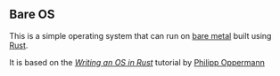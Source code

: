 ## Bare OS
This is a simple operating system that can run on [bare metal](https://www.suse.com/suse-defines/definition/bare-metal/) built using [Rust](https://www.rust-lang.org/).

It is based on the _[ Writing an OS in Rust](https://os.phil-opp.com/)_ tutorial by [Philipp Oppermann](https://github.com/phil-opp)
